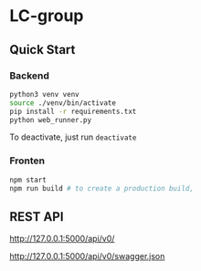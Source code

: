 # LC-group

## Quick Start

### Backend

```sh
python3 venv venv
source ./venv/bin/activate
pip install -r requirements.txt
python web_runner.py
```

To deactivate, just run `deactivate`

### Fronten

```sh
npm start
npm run build # to create a production build,
```


## REST API

http://127.0.0.1:5000/api/v0/

http://127.0.0.1:5000/api/v0/swagger.json